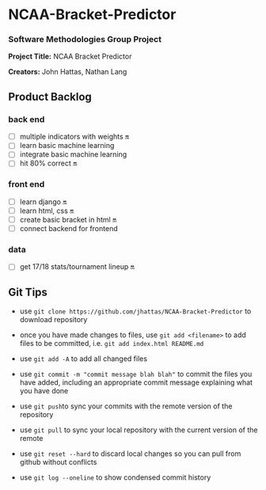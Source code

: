 # NCAA-Bracket-Predictor
### Software Methodologies Group Project

**Project Title:** NCAA Bracket Predictor

**Creators:** John Hattas, Nathan Lang

## Product Backlog

### back end
- [ ] multiple indicators with weights :on:
- [ ] learn basic machine learning
- [ ] integrate basic machine learning
- [ ] hit 80% correct :on:

### front end
- [ ] learn django :on:
- [ ] learn html, css :on:
- [ ] create basic bracket in html :on:
- [ ] connect backend for frontend

### data
- [ ] get 17/18 stats/tournament lineup :on:

## Git Tips
- use `git clone https://github.com/jhattas/NCAA-Bracket-Predictor` to download repository

- once you have made changes to files, use `git add <filename>` to add files to be committed, i.e. `git add index.html README.md`

- use `git add -A` to add all changed files

- use `git commit -m "commit message blah blah"` to commit the files you have added, including an appropriate commit message explaining what you have done

- use `git push`to sync your commits with the remote version of the repository

- use `git pull` to sync your local repository with the current version of the remote

- use `git reset --hard` to discard local changes so you can pull from github without conflicts

- use `git log --oneline` to show condensed commit history

